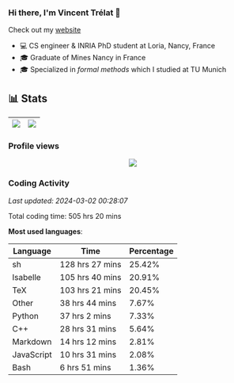 ### Hi there, I'm Vincent Trélat 👋

Check out my [website](https://vtrelat.github.io)

-   💻 CS engineer & INRIA PhD student at Loria, Nancy, France
-   🎓 Graduate of Mines Nancy in France
-   🎓 Specialized in _formal methods_ which I studied at TU Munich

## 📊 **Stats**

| <img align="center" src="https://readme-stats.clckblog.space/api?username=VTrelat&show_icons=true&include_all_commits=true&theme=tokyonight&hide_border=true" /> | <img align="center" src="https://readme-stats.clckblog.space/api/top-langs/?username=VTrelat&layout=compact&theme=tokyonight&hide_border=true" /> |
| ---------------------------------------------------------------------------------------------------------------------------------------------------------------- | ------------------------------------------------------------------------------------------------------------------------------------------------- |

### Profile views

<p align="center">
 <img src="https://profile-counter.glitch.me/VTrelat/count.svg" />
</p>

<!--automations-->
### Coding Activity
_Last updated: 2024-03-02 00:28:07_

Total coding time: 505 hrs 20 mins

**Most used languages**:

| Language | Time | Percentage |
| ------------- | ------------- | ------------- |
| sh | 128 hrs 27 mins | 25.42% |
| Isabelle | 105 hrs 40 mins | 20.91% |
| TeX | 103 hrs 21 mins | 20.45% |
| Other | 38 hrs 44 mins | 7.67% |
| Python | 37 hrs 2 mins | 7.33% |
| C++ | 28 hrs 31 mins | 5.64% |
| Markdown | 14 hrs 12 mins | 2.81% |
| JavaScript | 10 hrs 31 mins | 2.08% |
| Bash | 6 hrs 51 mins | 1.36% |


